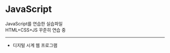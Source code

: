 # JavaScript
JavaScript를 연습한 실습파일 <br>
HTML+CSS+JS 꾸준히 연습 중

--------------------------------

- 디지털 시계 웹 프로그램
